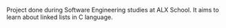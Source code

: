 Project done during Software Engineering studies at ALX School. It aims to learn about linked lists in C language.
